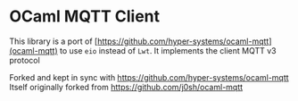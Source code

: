 # OCaml MQTT Client

This library is a port of
[https://github.com/hyper-systems/ocaml-mqtt](ocaml-mqtt) to use `eio` instead of `Lwt`.
It implements the client MQTT v3 protocol

Forked and kept in sync with https://github.com/hyper-systems/ocaml-mqtt  
Itself originally forked from https://github.com/j0sh/ocaml-mqtt

